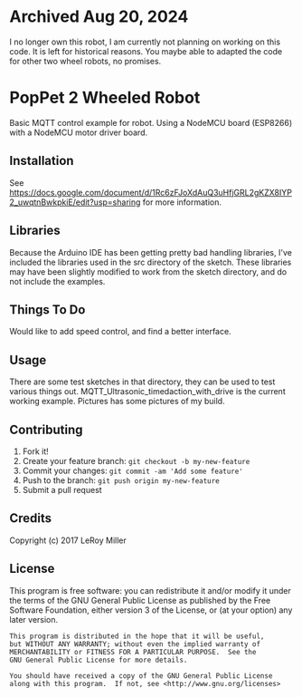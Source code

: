 # Archived Aug 20, 2024

I no longer own this robot, I am currently not planning on working on this code. It is left for historical reasons. You maybe able to adapted the code for other two wheel robots, no promises. 

# PopPet 2 Wheeled Robot

Basic MQTT control example for robot. Using a NodeMCU board (ESP8266) with a NodeMCU motor driver board.

## Installation

See https://docs.google.com/document/d/1Rc6zFJoXdAuQ3uHfjGRL2gKZX8IYP2_uwqtnBwkpkiE/edit?usp=sharing
for more information.

## Libraries

Because the Arduino IDE has been getting pretty bad handling libraries, I've included the libraries used in the src directory of the sketch. These libraries may have been slightly modified to work from the sketch directory, and do not include the examples.  

## Things To Do

Would like to add speed control, and find a better interface.

## Usage

There are some test sketches in that directory, they can be used to test various things out.
MQTT_Ultrasonic_timedaction_with_drive is the current working example.
Pictures has some pictures of my build.

## Contributing

1. Fork it!
2. Create your feature branch: `git checkout -b my-new-feature`
3. Commit your changes: `git commit -am 'Add some feature'`
4. Push to the branch: `git push origin my-new-feature`
5. Submit a pull request

## Credits

Copyright (c) 2017 LeRoy Miller

## License

This program is free software: you can redistribute it and/or modify
    it under the terms of the GNU General Public License as published by
    the Free Software Foundation, either version 3 of the License, or
    (at your option) any later version.

    This program is distributed in the hope that it will be useful,
    but WITHOUT ANY WARRANTY; without even the implied warranty of
    MERCHANTABILITY or FITNESS FOR A PARTICULAR PURPOSE.  See the
    GNU General Public License for more details.

    You should have received a copy of the GNU General Public License
    along with this program.  If not, see <http://www.gnu.org/licenses>
